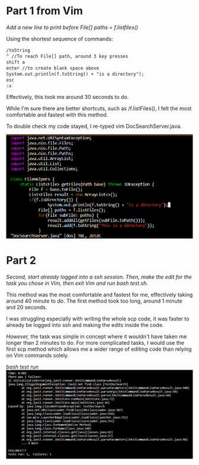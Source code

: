 # Part 1 from Vim
*Add a new line to print before File[] paths = f.listfiles()*

Using the shortest sequence of commands:
```
/toString
^ //To reach File[] path, around 3 key presses
shift a
enter //to create blank space above
System.out.println(f.toString() + "is a directory");
esc
:x
```
Effectively, this took me around 30 seconds to do.

 While I'm sure there are better shortcuts, such as /f.listFiles(), I felt the most comfortable and fastest with this method.

To double check my code stayed, I re-typed vim DocSearchServer.java.

![Image](DocSearchServer%20tostring.PNG)

# Part 2
*Second, start already logged into a ssh session. Then, make the edit for the task you chose in Vim, then exit Vim and run bash test.sh.*

This method was the most comfortable and fastest for me, effectively taking around 40 minute to do. The first method took too long, around 1 minute and 20 seconds. 

I was struggling especially with writing the whole scp code, it was faster to already be logged into ssh and making the edits inside the code. 

*However,* the task was simple in concept where it wouldn't have taken me longer than 2 minutes to do. For more complicated tasks, I would use the first scp method which allows me a wider range of editing code than relying on Vim commands solely. 

*bash test run*
![Image](bashtestsh.PNG)